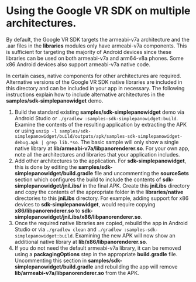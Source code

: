 # Using the Google VR SDK on multiple architectures.

By default, the Google VR SDK targets the armeabi-v7a architecture and the .aar
files in the **libraries** modules only have armeabi-v7a components. This is
sufficient for targeting the majority of Android devices since these libraries
can be used on both armeabi-v7a and arm64-v8a phones. Some x86 Android devices
also support armeabi-v7a native code.

In certain cases, native components for other architectures are required.
Alternative versions of the Google VR SDK native libraries are included in this
directory and can be included in your app in necessary. The following
instructions explain how to include alternative architectures in the
**samples/sdk-simplepanowidget** demo.

1.  Build the standard existing **samples/sdk-simplepanowidget** demo via
    Android Studio or `./gradlew :samples-sdk-simplepanowidget:build`. Examine
    the contents of the resulting application by extracting the APK or using
    `unzip -l
    samples/sdk-simplepanowidget/build/outputs/apk/samples-sdk-simplepanowidget-debug.apk
    | grep lib.*so`. The basic sample will only show a single native library at
    **lib/armeabi-v7a/libpanorenderer.so**. For your own app, note all the
    architectures and libraries that your application includes.
1.  Add other architectures to the application. For **sdk-simplepanowidget**, this
    is done by editing the **samples/sdk-simplepanowidget/build.gradle** file
    and uncommenting the **sourceSets** section which configures the build to
    include the contents of **sdk-simplepanowidget/jniLibs/** in the final APK.
    Create this **jniLibs** directory and copy the contents of the appropriate
    folder in the **libraries/native** directories to this **jniLibs**
    directory. For example, adding support for x86 devices to
    **sdk-simplepanowidget**, would require copying **x86/libpanorenderer.so**
    to **sdk-simplepanowidget/jniLibs/x86/libpanorenderer.so**.
1.  Once the required native libraries are copied, rebuild the app in Android
    Studio or via `./gradlew clean` and `./gradlew
    :samples-sdk-simplepanowidget:build`. Examining the new APK will now show an
    additional native library at **lib/x86/libpanorenderer.so**.
1.  If you do not need the default armeabi-v7a library, it can be removed using
    a **packagingOptions** step in the appropriate **build.gradle** file.
    Uncommenting this section in **samples/sdk-simplepanowidget/build.gradle**
    and rebuilding the app will remove **lib/armeabi-v7a/libpanorenderer.so**
    from the APK.
